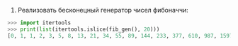 1. Реализовать бесконецный генератор чисел фибоначчи:
```python
>>> import itertools
>>> print(list(itertools.islice(fib_gen(), 20)))
[0, 1, 1, 2, 3, 5, 8, 13, 21, 34, 55, 89, 144, 233, 377, 610, 987, 1597, 2584, 4181]
```
